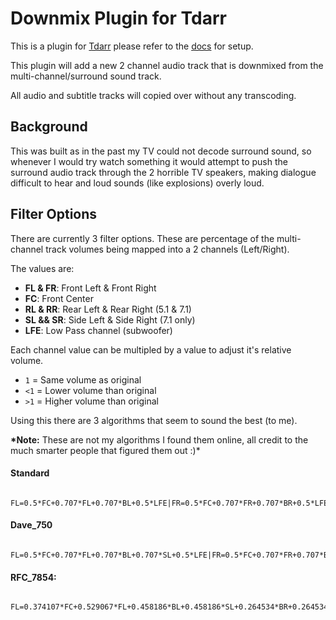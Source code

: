 # Downmix Plugin for Tdarr

This is a plugin for [Tdarr](https://github.com/HaveAGitGat/Tdarr) please refer to the [docs](https://docs.tdarr.io/) for setup.

This plugin will add a new 2 channel audio track that is downmixed from the multi-channel/surround sound track.

All audio and subtitle tracks will copied over without any transcoding.

## Background

This was built as in the past my TV could not decode surround sound, so whenever I would try watch something it would attempt to push the surround audio track through the 2 horrible TV speakers, making dialogue difficult to hear and loud sounds (like explosions) overly loud.

## Filter Options

There are currently 3 filter options. These are percentage of the multi-channel track volumes being mapped into a 2 channels (Left/Right).

The values are:

- **FL & FR**: Front Left & Front Right
- **FC**: Front Center
- **RL & RR**: Rear Left & Rear Right (5.1 & 7.1)
- **SL && SR**: Side Left & Side Right (7.1 only)
- **LFE**: Low Pass channel (subwoofer)

Each channel value can be multipled by a value to adjust it's relative volume.

- `1` = Same volume as original
- `<1` = Lower volume than original
- `>1` = Higher volume than original

Using this there are 3 algorithms that seem to sound the best (to me).

**\*Note:** These are not my algorithms I found them online, all credit to the much smarter people that figured them out :)\*

#### Standard

     FL=0.5*FC+0.707*FL+0.707*BL+0.5*LFE|FR=0.5*FC+0.707*FR+0.707*BR+0.5*LFE

#### Dave_750

      FL=0.5*FC+0.707*FL+0.707*BL+0.707*SL+0.5*LFE|FR=0.5*FC+0.707*FR+0.707*BR+0.707*SR+0.5*LFE,

#### RFC_7854:

      FL=0.374107*FC+0.529067*FL+0.458186*BL+0.458186*SL+0.264534*BR+0.264534*SR+0.374107*LFE|FR=0.374107*FC+0.529067*FR+0.458186*BR+0.458186*SR+0.264534*BL+0.264534*SL+0.374107*LFE,
